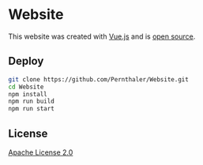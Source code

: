 # Website

This website was created with [Vue.js](https://vuejs.org/) and is [open source](https://github.com/Pernthaler/Website).

## Deploy

```bash
git clone https://github.com/Pernthaler/Website.git
cd Website
npm install
npm run build
npm run start
```

## License

[Apache License 2.0](LICENSE)